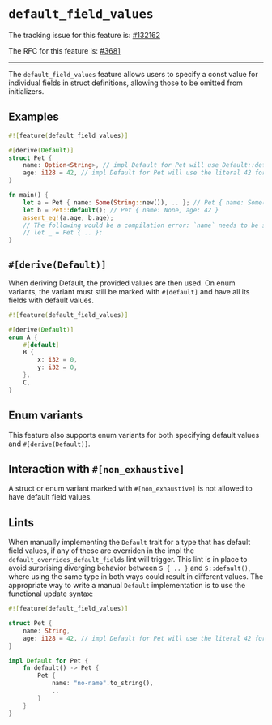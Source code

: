 # `default_field_values`

The tracking issue for this feature is: [#132162]

[#132162]: https://github.com/rust-lang/rust/issues/132162

The RFC for this feature is: [#3681]

[#3681]: https://github.com/rust-lang/rfcs/blob/master/text/3681-default-field-values.md

------------------------

The `default_field_values` feature allows users to specify a const value for
individual fields in struct definitions, allowing those to be omitted from
initializers.

## Examples

```rust
#![feature(default_field_values)]

#[derive(Default)]
struct Pet {
    name: Option<String>, // impl Default for Pet will use Default::default() for name
    age: i128 = 42, // impl Default for Pet will use the literal 42 for age
}

fn main() {
    let a = Pet { name: Some(String::new()), .. }; // Pet { name: Some(""), age: 42 }
    let b = Pet::default(); // Pet { name: None, age: 42 }
    assert_eq!(a.age, b.age);
    // The following would be a compilation error: `name` needs to be specified
    // let _ = Pet { .. };
}
```

## `#[derive(Default)]`

When deriving Default, the provided values are then used. On enum variants,
the variant must still be marked with `#[default]` and have all its fields
with default values.

```rust
#![feature(default_field_values)]

#[derive(Default)]
enum A {
    #[default]
    B {
        x: i32 = 0,
        y: i32 = 0,
    },
    C,
}
```

## Enum variants

This feature also supports enum variants for both specifying default values
and `#[derive(Default)]`.

## Interaction with `#[non_exhaustive]`

A struct or enum variant marked with `#[non_exhaustive]` is not allowed to
have default field values.

## Lints

When manually implementing the `Default` trait for a type that has default
field values, if any of these are overriden in the impl the
`default_overrides_default_fields` lint will trigger. This lint is in place
to avoid surprising diverging behavior between `S { .. }` and
`S::default()`, where using the same type in both ways could result in
different values. The appropriate way to write a manual `Default`
implementation is to use the functional update syntax:

```rust
#![feature(default_field_values)]

struct Pet {
    name: String,
    age: i128 = 42, // impl Default for Pet will use the literal 42 for age
}

impl Default for Pet {
    fn default() -> Pet {
        Pet {
            name: "no-name".to_string(),
            ..
        }
    }
}
```
